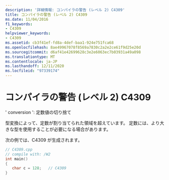 ```yaml
---
description: '詳細情報: コンパイラの警告 (レベル 2) C4309'
title: コンパイラの警告 (レベル 2) C4309
ms.date: 11/04/2016
f1_keywords:
- C4309
helpviewer_keywords:
- C4309
ms.assetid: cb3f41ef-fd8a-4def-baa1-924e751fca68
ms.openlocfilehash: 8ae49967078f8569a7830c2a2e2ce61f9d25e20d
ms.sourcegitcommit: d6af41e42699628c3e2e6063ec7b03931a49a098
ms.translationtype: MT
ms.contentlocale: ja-JP
ms.lasthandoff: 12/11/2020
ms.locfileid: "97339174"
---
```

# <a name="compiler-warning-level-2-c4309"></a>コンパイラの警告 (レベル 2) C4309

' conversion ': 定数値の切り捨て

型変換によって、定数が割り当てられた領域を超えています。 定数には、より大きな型を使用することが必要になる場合があります。

次の例では、C4309 が生成されます。

```cpp
// C4309.cpp
// compile with: /W2
int main()
{
   char c = 128;   // C4309
}
```
